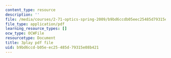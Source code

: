 ```yaml
---
content_type: resource
description: ''
file: /media/courses/2-71-optics-spring-2009/b9bd6ccdb05eec25485d79315e08b421_Xke7rX3QO-k.pdf
file_type: application/pdf
learning_resource_types: []
ocw_type: OCWFile
resourcetype: Document
title: 3play pdf file
uid: b9bd6ccd-b05e-ec25-485d-79315e08b421
---
```

